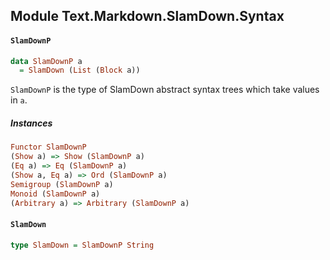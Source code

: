 ## Module Text.Markdown.SlamDown.Syntax

#### `SlamDownP`

``` purescript
data SlamDownP a
  = SlamDown (List (Block a))
```

`SlamDownP` is the type of SlamDown abstract syntax trees which take values in `a`.

##### Instances
``` purescript
Functor SlamDownP
(Show a) => Show (SlamDownP a)
(Eq a) => Eq (SlamDownP a)
(Show a, Eq a) => Ord (SlamDownP a)
Semigroup (SlamDownP a)
Monoid (SlamDownP a)
(Arbitrary a) => Arbitrary (SlamDownP a)
```

#### `SlamDown`

``` purescript
type SlamDown = SlamDownP String
```


